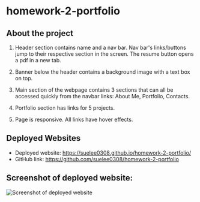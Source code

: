 # homework-2-portfolio

## About the project

1. Header section contains name and a nav bar. Nav bar's links/buttons jump to their respective section in the screen. The resume button opens a pdf in a new tab. 

2. Banner below the header contains a background image with a text box on top.

3. Main section of the webpage contains 3 sections that can all be accessed quickly from the navbar links: About Me, Portfolio, Contacts.

4. Portfolio section has links for 5 projects.

4. Page is responsive. All links have hover effects. 


## Deployed Websites

- Deployed website: <https://suelee0308.github.io/homework-2-portfolio/>
- GitHub link: <https://github.com/suelee0308/homework-2-portfolio>


## Screenshot of deployed website:

![Screenshot of deployed website](./assets/images/screenshot1.png)